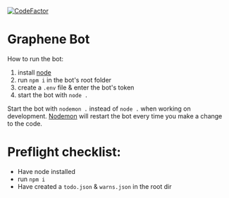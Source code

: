 [![CodeFactor](https://www.codefactor.io/repository/github/graphene-dev/graphenebot/badge)](https://www.codefactor.io/repository/github/graphene-dev/graphenebot)
# Graphene Bot

How to run the bot:
1) install [node](https://nodejs.org/en/)
2) run `npm i` in the bot's root folder
3) create a `.env` file & enter the bot's token
4) start the bot with `node .`

Start the bot with `nodemon .` instead of `node .` when working on development. [Nodemon](https://www.npmjs.com/package/nodemon) will restart the bot every time you make a change to the code.

# Preflight checklist:
* Have node installed
* run `npm i`
* Have created a `todo.json` & `warns.json` in the root dir
